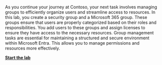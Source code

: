 

As you continue your journey at Contoso, your next task involves managing groups to efficiently organize users and streamline access to resources. In this lab, you create a security group and a Microsoft 365 group. These groups ensure that users are properly categorized based on their roles and responsibilities. You add users to these groups and assign licenses to ensure they have access to the necessary resources. Group management tasks are essential for maintaining a structured and secure environment within Microsoft Entra. This allows you to manage permissions and resources more effectively.

**[Start the lab](https://microsoftlearning.github.io/Get-started-Microsoft-Entra-Management-Tasks/Instructions/Labs/02-perform-basic-group-management.html)**
